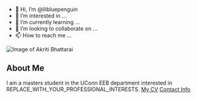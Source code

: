 - 👋 Hi, I’m @lilbluepenguin
- 👀 I’m interested in ...
- 🌱 I’m currently learning ...
- 💞️ I’m looking to collaborate on ...
- 📫 How to reach me ...

<!---
lilbluepenguin/lilbluepenguin is a ✨ special ✨ repository because its `README.md` (this file) appears on your GitHub profile.
You can click the Preview link to take a look at your changes.
--->


![Image of Akriti Bhattarai](images/headshot.png "?")
## About Me
I am a masters student in the UConn EEB department interested in REPLACE_WITH_YOUR_PROFESSIONAL_INTERESTS.
[My CV](PDFs/cv.pdf)
[Contact Info](contact-info.html) 
